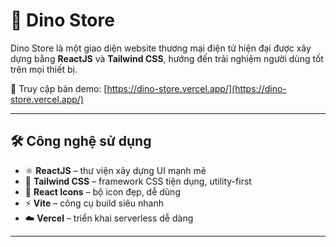 # 🦖 Dino Store

Dino Store là một giao diện website thương mại điện tử hiện đại được xây dựng bằng **ReactJS** và **Tailwind CSS**, hướng đến trải nghiệm người dùng tốt trên mọi thiết bị.

🔗 Truy cập bản demo: [https://dino-store.vercel.app/](https://dino-store.vercel.app/)

---

## 🛠️ Công nghệ sử dụng

- ⚛️ **ReactJS** – thư viện xây dựng UI mạnh mẽ
- 🎨 **Tailwind CSS** – framework CSS tiện dụng, utility-first
- 💼 **React Icons** – bộ icon đẹp, dễ dùng
- ⚡ **Vite** – công cụ build siêu nhanh
- ☁️ **Vercel** – triển khai serverless dễ dàng

---
